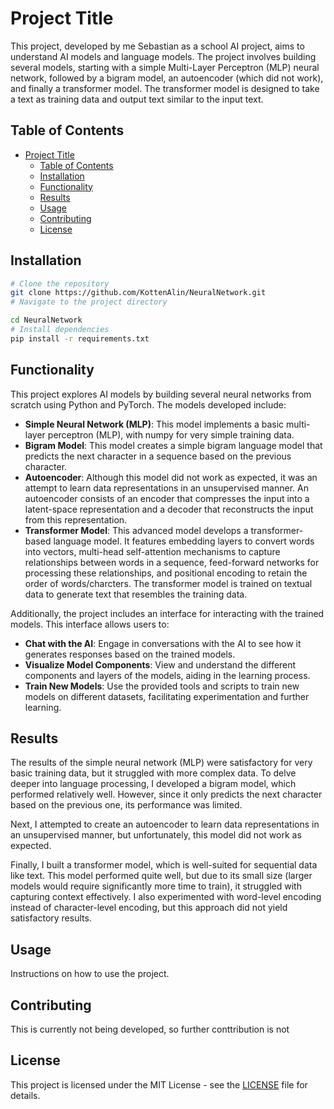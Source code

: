 # Project Title

This project, developed by me Sebastian as a school AI project, aims to understand AI models and language models. The project involves building several models, starting with a simple Multi-Layer Perceptron (MLP) neural network, followed by a bigram model, an autoencoder (which did not work), and finally a transformer model. The transformer model is designed to take a text as training data and output text similar to the input text.

## Table of Contents

- [Project Title](#project-title)
  - [Table of Contents](#table-of-contents)
  - [Installation](#installation)
  - [Functionality](#functionality)
  - [Results](#results)
  - [Usage](#usage)
  - [Contributing](#contributing)
  - [License](#license)

## Installation


```bash
# Clone the repository
git clone https://github.com/KottenAlin/NeuralNetwork.git
# Navigate to the project directory

cd NeuralNetwork
# Install dependencies
pip install -r requirements.txt

```

## Functionality

This project explores AI models by building several neural networks from scratch using Python and PyTorch. The models developed include:

- **Simple Neural Network (MLP)**: This model implements a basic multi-layer perceptron (MLP), with numpy for very simple training data.
- **Bigram Model**: This model creates a simple bigram language model that predicts the next character in a sequence based on the previous character.
- **Autoencoder**: Although this model did not work as expected, it was an attempt to learn data representations in an unsupervised manner. An autoencoder consists of an encoder that compresses the input into a latent-space representation and a decoder that reconstructs the input from this representation.
- **Transformer Model**: This advanced model develops a transformer-based language model. It features embedding layers to convert words into vectors, multi-head self-attention mechanisms to capture relationships between words in a sequence, feed-forward networks for processing these relationships, and positional encoding to retain the order of words/charcters. The transformer model is trained on textual data to generate text that resembles the training data.

Additionally, the project includes an interface for interacting with the trained models. This interface allows users to:

- **Chat with the AI**: Engage in conversations with the AI to see how it generates responses based on the trained models.
- **Visualize Model Components**: View and understand the different components and layers of the models, aiding in the learning process.
- **Train New Models**: Use the provided tools and scripts to train new models on different datasets, facilitating experimentation and further learning.

## Results

The results of the simple neural network (MLP) were satisfactory for very basic training data, but it struggled with more complex data. To delve deeper into language processing, I developed a bigram model, which performed relatively well. However, since it only predicts the next character based on the previous one, its performance was limited. 

Next, I attempted to create an autoencoder to learn data representations in an unsupervised manner, but unfortunately, this model did not work as expected. 

Finally, I built a transformer model, which is well-suited for sequential data like text. This model performed quite well, but due to its small size (larger models would require significantly more time to train), it struggled with capturing context effectively. I also experimented with word-level encoding instead of character-level encoding, but this approach did not yield satisfactory results.

## Usage

Instructions on how to use the project.

## Contributing

This is currently not being developed, so further conttribution is not

## License

This project is licensed under the MIT License - see the [LICENSE](LICENSE) file for details.